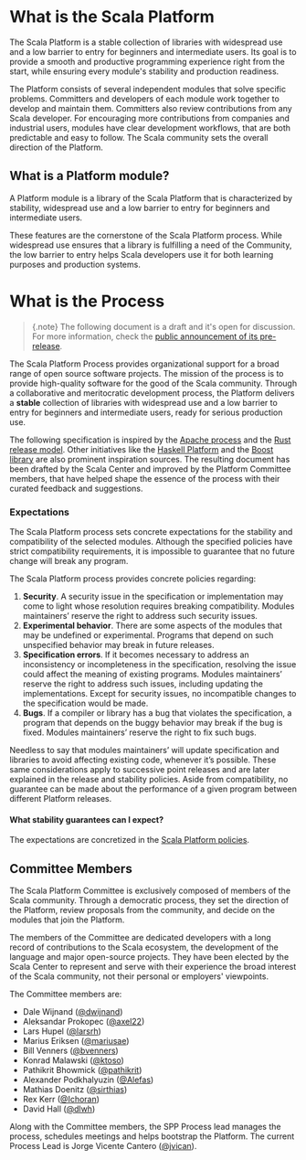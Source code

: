 # What is the Scala Platform

The Scala Platform is a stable collection of libraries with widespread
use and a low barrier to entry for beginners and intermediate users. Its
goal is to provide a smooth and productive programming experience right
from the start, while ensuring every module's stability and production
readiness.

The Platform consists of several independent modules that solve specific
problems. Committers and developers of each module work together to
develop and maintain them. Committers also review contributions from any
Scala developer. For encouraging more contributions from companies and
industrial users, modules have clear development workflows, that are
both predictable and easy to follow. The Scala community sets the overall
direction of the Platform.

## What is a Platform module?

A Platform module is a library of the Scala Platform that is characterized by
stability, widespread use and a low barrier to entry for beginners and
intermediate users.

These features are the cornerstone of the Scala Platform process.
While widespread use ensures that a library is fulfilling a need of the Community,
the low barrier to entry helps Scala developers use it for both learning
purposes and production systems.

# What is the Process

> {.note}
> The following document is a draft and it's open for discussion. For
> more information, check the [public announcement of its pre-release](https://internals.scala-lang.org/t/early-release-of-the-scala-platform-process/95).

The Scala Platform Process provides organizational support for a broad
range of open source software projects. The mission of the process is to
provide high-quality software for the good of the Scala community.
Through a collaborative and meritocratic development process, the
Platform delivers a **stable** collection of libraries with widespread
use and a low barrier to entry for beginners and intermediate users, ready
for serious production use.

The following specification is inspired by the
[Apache process](http://incubator.apache.org/index.html) and the
[Rust release model](https://blog.rust-lang.org/2014/12/12/1.0-Timeline.html).
Other initiatives like the [Haskell Platform](https://www.haskell.org/platform/) and the
[Boost library](http://www.boost.org/) are also prominent inspiration sources. The resulting
document has been drafted by the Scala Center and improved by the Platform
Committee members, that have helped shape the essence of the process
with their curated feedback and suggestions.

### Expectations

The Scala Platform process sets concrete expectations for the stability
and compatibility of the selected modules. Although the specified
policies have strict compatibility requirements, it is impossible to
guarantee that no future change will break any program.

The Scala Platform process provides concrete policies regarding:

1.  **Security**. A security issue in the specification or
    implementation may come to light whose resolution requires
    breaking compatibility. Modules maintainers’ reserve the right to
    address such security issues.
2.  **Experimental behavior**. There are some aspects of the modules
    that may be undefined or experimental. Programs that depend on
    such unspecified behavior may break in future releases.
3.  **Specification errors**. If it becomes necessary to address an
    inconsistency or incompleteness in the specification, resolving
    the issue could affect the meaning of existing programs. Modules
    maintainers’ reserve the right to address such issues, including
    updating the implementations. Except for security issues, no
    incompatible changes to the specification would be made.
4.  **Bugs**. If a compiler or library has a bug that violates the
    specification, a program that depends on the buggy behavior may
    break if the bug is fixed. Modules maintainers’ reserve the right
    to fix such bugs.

Needless to say that modules maintainers’ will update specification and
libraries to avoid affecting existing code, whenever it’s possible.
These same considerations apply to successive point releases and are
later explained in the release and stability policies. Aside from
compatibility, no guarantee can be made about the performance of a given
program between different Platform releases.

#### What stability guarantees can I expect?

The expectations are concretized in the [Scala Platform policies](#release).

## Committee Members

The Scala Platform Committee is exclusively composed of members of the Scala community.
Through a democratic process, they set the direction of the Platform, review
proposals from the community, and decide on the modules that join the Platform.

The members of the Committee are dedicated developers with a long record of
contributions to the Scala ecosystem, the development of the language and major
open-source projects. They have been elected by the Scala Center to represent and
serve with their experience the broad interest of the Scala community, not their
personal or employers' viewpoints.

The Committee members are:

-   Dale Wijnand ([@dwijnand](https://github.com/dwijnand))
-   Aleksandar Prokopec ([@axel22](https://github.com/axel22))
-   Lars Hupel ([@larsrh](https://github.com/larsrh))
-   Marius Eriksen ([@mariusae](https://github.com/mariusae))
-   Bill Venners ([@bvenners](https://github.com/bvenners))
-   Konrad Malawski ([@ktoso](https://github.com/ktoso))
-   Pathikrit Bhowmick ([@pathikrit](https://github.com/pathikrit))
-   Alexander Podkhalyuzin ([@Alefas](https://github.com/Alefas))
-   Mathias Doenitz ([@sirthias](https://github.com/sirthias))
-   Rex Kerr ([@Ichoran](https://github.com/Ichoran))
-   David Hall ([@dlwh](https://github.com/dlwh))

Along with the Committee members, the SPP Process lead manages the process,
schedules meetings and helps bootstrap the Platform. The current Process Lead
is Jorge Vicente Cantero ([@jvican](https://github.com/jvican)).
